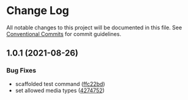# Change Log

All notable changes to this project will be documented in this file.
See [Conventional Commits](https://conventionalcommits.org) for commit guidelines.

## 1.0.1 (2021-08-26)


### Bug Fixes

* scaffolded test command ([ffc22bd](https://github.com/AmazeeLabs/silverback-mono/commit/ffc22bda16b7a101488dde81555145db15066d63))
* set allowed media types ([4274752](https://github.com/AmazeeLabs/silverback-mono/commit/42747523ce7ed03170adba02a412cd81ff0fc698))
